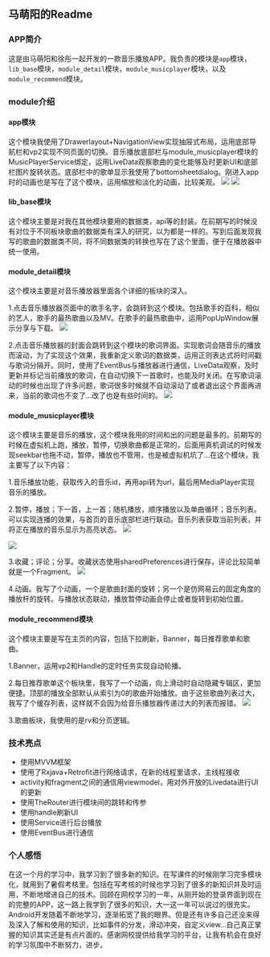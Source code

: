## 马萌阳的Readme

### APP简介


这是由马萌阳和徐彤一起开发的一款音乐播放APP。我负责的模块是`app`模块，`lib_base`模块，`module_detail`模块，`module_musicplayer`模块，以及`module_recommend`模块。  

### module介绍



#### app模块

这个模块我使用了Drawerlayout+NavigationView实现抽屉式布局，运用底部导航栏和vp2实现不同页面的切换。音乐播放底部栏与module_musicplayer模块的MusicPlayerService绑定，运用LiveData观察歌曲的变化能够及时更新UI和底部栏图片旋转状态。底部栏中的歌单显示我使用了bottomsheetdialog。刚进入app时的动画也是写在了这个模块，运用缩放和淡化的动画，比较美观。
![](https://github.com/Masumany/Music/blob/main/mmy%E7%9A%84README/fe596c5b3dfa4d3b25598c07b2e6bd14.gif)
![](https://github.com/Masumany/Music/blob/main/mmy%E7%9A%84README/aa5dc52d893f99fd9e2d627a60fb695f.gif)


#### lib_base模块

这个模块主要是对我在其他模块要用的数据类，api等的封装。在前期写的时候没有对位于不同板块歌曲的数据类有深入的研究，以为都是一样的。写到后面发现我写的歌曲的数据类不同，将不同数据类的转换也写在了这个里面，便于在播放器中统一使用。

#### module_detail模块

这个模块主要是对音乐播放器里面各个详细的板块的深入。

1.点击音乐播放器页面中的歌手名字，会跳转到这个模块。包括歌手的百科，相似的艺人，歌手的最热歌曲以及MV。在歌手的最热歌曲中，运用PopUpWindow展示分享与下载。
![](https://github.com/Masumany/Music/blob/main/mmy%E7%9A%84README/3e4414c83e272ae69000a3ad2ff0228b.gif)

2.点击音乐播放器的封面会跳转到这个模块的歌词界面。实现歌词会随音乐的播放而滚动，为了实现这个效果，我重新定义歌词的数据类，运用正则表达式将时间戳与歌词分隔开。同时，使用了EventBus与播放器进行通信，LiveData观察，及时更新并标记当前播放的歌词，在自动切换下一首歌时，也能及时关闭。在写歌词滚动的时候也出现了许多问题，歌词很多时候就不自动滚动了或者退出这个界面再进来，当前的歌词也不变了...改了也是有些时间的。
![](https://github.com/Masumany/Music/blob/main/mmy%E7%9A%84README/25e031327ff440959d176283e338e22e.gif)

#### module_musicplayer模块

这个模块主要是音乐的播放，这个模块我用的时间和出的问题是最多的。前期写的时候在虚拟机上跑，播放，暂停，切换歌曲都是正常的，后面用真机调试的时候发现seekbar也拖不动，暂停，播放也不管用，也是被虚拟机坑了...在这个模块，我主要写了以下内容：

1.音乐播放功能，获取传入的音乐id，再用api转为url，最后用MediaPlayer实现音乐的播放。

2.暂停，播放；下一首，上一首；随机播放，顺序播放以及单曲循环；音乐列表。可以实现连播的效果，与首页的音乐底部栏进行联动。音乐列表获取当前列表，并将正在播放的音乐显示为高亮状态。
![](https://github.com/Masumany/Music/blob/main/mmy%E7%9A%84README/f0fd2ea7ce0a36bdd5270407bb4ff04c.gif)

![](https://github.com/Masumany/Music/blob/main/mmy%E7%9A%84README/fd1aa33e35c219fcbcf1571f3f39a05b.gif)

3.收藏；评论；分享。收藏状态使用sharedPreferences进行保存，评论比较简单就是一个Fragment。
![](https://github.com/Masumany/Music/blob/main/mmy%E7%9A%84README/08e08a8bba0fb66e71a1f01909c9727d.gif)

4.动画。我写了个动画，一个是歌曲封面的旋转；另一个是仿网易云的固定角度的播放杆的旋转。与播放状态联动，播放暂停动画会停止或者旋转到初始位置。

#### module_recommend模块

这个模块主要是写在主页的内容，包括下拉刷新，Banner，每日推荐歌单和歌曲。

1.Banner，运用vp2和Handle的定时任务实现自动轮播。

2.每日推荐歌单这个板块里，我写了一个动画，向上滑动时自动隐藏专辑区，更加便捷。顶部的播放全部默认从索引为0的歌曲开始播放。由于这些歌曲列表过大，我写了个缓存列表，这样就不会因为给音乐播放器传递过大的列表而报错。
![](https://github.com/Masumany/Music/blob/main/mmy%E7%9A%84README/3c202506cade05848bde453c386aae7a.gif)

3.歌曲板块，我使用的是rv和分页逻辑。

### 技术亮点


* 使用MVVM框架
* 使用了Rxjava+Retrofit进行网络请求，在新的线程里请求，主线程接收
* activity和fragment之间的通信用viewmodel，用对外开放的Livedata进行UI的更新
* 使用TheRouter进行模块间的跳转和传参
* 使用handle刷新UI
* 使用Service进行后台播放
* 使用EventBus进行通信

### 个人感悟

在这一个月的学习中，我学习到了很多新的知识。在写课件的时候刚学习完多模块化，就用到了暑假考核里。包括在写考核的时候也学习到了很多的新知识并及时运用，不断地增进自己的技术。回顾在网校学习的一年，从刚开始的登录界面到现在的完整的APP，这一路上我学到了很多的知识，大一这一年可以说过的很充实。Android开发随着不断地学习，逐渐拓宽了我的眼界。但是还有许多自己还没来得及深入了解和使用的知识，比如事件的分发，滑动冲突，自定义view...自己真正掌握的知识其实还是有点片面的。感谢网校提供给我学习的平台，让我有机会在良好的学习氛围中不断努力，进步。
